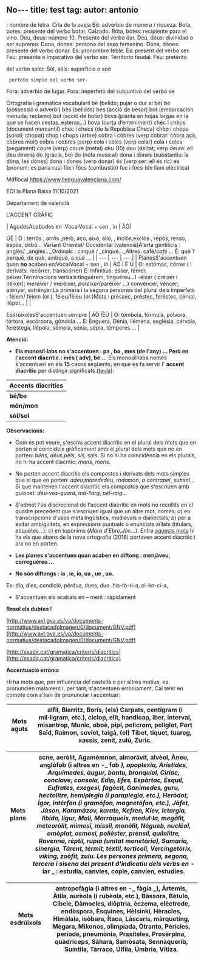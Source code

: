 No---
title: test
tag:
autor: antonio
---
: nombre de letra. Cria de la oveja	Bé: adverbio de manera / riqueza.
Bota, botes: presente del verbo botar. Calzado.	Bóta, bótes: recipiente para el vino.
Deu, deus: número 10. Presente del verbo dar.	Déu, déus: divinidad o ser supremo.
Dona, dones: persona del sexo femenino.	Dóna, dónes: presente del verbo donar.
Es: pronombre feble.	És: present del verbo ser.
Feu: presente o imperativo del verbo ser. Territorio feudal.	Féu: pretérito

 
   del verbo soler.	Sòl, sòls: superficie o sòò
   
     perfeto simple del verbo ser.
Fora: adverbio de lugar.	Fóra: imperfeto del subjuntivo del verbo se




Ortografia i gramàtica vocabularil
bè (belido; pujar o dur al bè) be (possessió o adverbi) 
bès (belidos) bes (acció de besar) 
bòt (embarcación menuda; reclamo) bot (acció de botar) 
bòva (planta en hojas largas en la que se hacen
cestas, esteras...) bova (curta d’enteniment)
chèc i chècs (document mercantil) chec i checs (de la República Checa) 
chòp i chòps (soroll; chopat) chop i chops (arbre) 
còbra i còbres (verp cobrar: còbra açò, 
còbres molt) cobra i cobres (serp) 
còla i còles (verp colar) cola i coles (pegament) 
còure (verp) coure (metal) 
dèu (10) deu (deïtat; verp deure: ell deu 
diners) 
dò (gràcia, be) do (nota musical) 
dòna i dònes (substantiu: la dòna, les dònes) dona i dones (verp donar) 
és (verp ser: ell és ric) es (pronom: es parla rus) 
fòc i fòcs (combustió) foc i focs (de llum elèctrica)
 
 
 Mdflocal
 https://www.llenguavalenciana.com/
 
 EOI la Plana Baixa 11(10/2021

Departament de valencià

L'ACCENT GRÀFIC

|
AgudesAcabades en :VocalVocal + sen , in
 | ÀÓÍ

ÚÉ | Ò : terròs , arròs ,però, açò, això, allò, , inclòs,exclòs , repòs, ressò, espòs, debò...
Variant Oriental/ Occidental (valencià)Alerta gentilicis : anglès/ _anglés..._Ordinals : cinquè / _cinqué..._Altres: cafè/_café ..._
È: què ? perquè, de què, ambquè, a què ...
 |
| --- | --- | --- |
|
PlanesS'accentuen quan **no** acaben en:VocalVocal + sen , in | ÀÒ
Í
È
Ú |
O: estómac, córrer ( i derivats: recórrer, transcórrer)
E: Infinitius: ésser, témer, péixer.Terminacions verbals:tinguérem, tinguéreu...I -éixer ( créixer i néixer); _meréixer_ / merèixer, _paréixer_/parèixer ...) convéncer, véncer; atényer, estrènyer.La primera i la segona persones del plural dels imperfets : féiem/ fèiem (or.), féieu/fèieu (or.)Mots : préssec, préstec, feréstec, cérvol, llépol... |
|

EsdrúixolesS'accentuen sempre | ÀÒ
ÍÈÚ |
O: tómbola, fórmula, pólvora, tórtora, escórpora, góndola ...
E: Énguera, Dénia, llémena, església, cérvola, feréstega, llépola, sémola, sénia, sépia, témpores ...
 |

**Atenció:**

- **Els monosíl·labs no s'accentuen : pa , bo , mes (de l'any) ... Però en l'accent diacrític.: més ( adv), bé ...** Els monosíl·labs només s'accentuen en els  **15**  casos següents, en què es fa servir l' **accent diacrític**  per distingir significats ([taula](http://esadir.cat/gramatica/criteris/diacritics#taula)):

| **Accents diacrítics** |
| --- |
| **bé/be** | **déu/deu** | **és/es** | **mà/ma** | **més/mes** |
| **món/mon** | **pèl/pel** | **què/que** | **sé/se** | **sí/si** |
| **sòl/sol** | **són/son** | **té/te** | **ús/us** | **vós/vos** |

**Observacions:**

- Com es pot veure, s'escriu accent diacrític en el plural dels mots que en porten si coincideix gràficament amb el plural dels mots que no en porten: _béns_, _déus_,_pèls_, _sís_, _sòls_. Si no hi ha coincidència en els plurals, no hi ha accent diacrític: _mans_, _mons_.

- No porten accent diacrític els compostos i derivats dels mots simples que sí que en porten: _adeu_,_marededeu_, _rodamon_, _a contrapel_, _subsol_... Sí que mantenen l'accent diacrític els compostos que s'escriuen amb guionet: _déu-vos-guard_, _mà-llarg_, _pèl-roig_...
- S'admet l'ús discrecional de l'accent diacrític en mots no recollits en el quadre precedent que s'escriuen igual que un altre mot, només: _a_) en transcripcions d'usos metalingüístics, medievals o dialiectals; _b_) per a evitar ambigüitats, en expressions puntuals o enunciats aïllats (titulars, etiquetes...); _c_) en topònims (_Móra d'Ebre_,_Jóc_...). Entre [aquests mots](https://www.uoc.edu/portal/ca/servei-linguistic/criteris/ortografia/accentuacio/accent-diacritic.html) hi ha els que abans de la nova ortografia (2016) portaven accent diacrític i ara no en porten.
- **Les planes s'accentuen quan acaben en diftong : menjàveu, correguéreu ...**
- **No són diftongs : ia , ie, io, ua , ue , uo.**

Ex: dia, dies, condició, pèrdua, dues, duo .his-tò-ri-a, ci-èn-ci-a,

- S'accentuen els acabats en – ment : ràpidament

**Resol els dubtes !**

[http://www.avl.gva.es/va/documents-normatius/destacadoImagen/0/document/GNV.pdf](http://www.avl.gva.es/va/documents-normatius/destacadoImagen/0/document/GNV.pdf)

[http://esadir.cat/gramatica/criteris/diacritics](http://esadir.cat/gramatica/criteris/diacritics)

**Accentuació errònia**

Hi ha mots que, per influència del castellà o per altres motius, es pronuncien malament i, per tant, s'accentuen erròniament. Cal tenir en compte com s'han de pronunciar i accentuar:

| **Mots aguts** | **alfil, Biarritz, Borís, (els) Carpats, centigram (i mil·ligram, etc.), ciclop, elit, handicap, iber, interval, misantrop, Munic, oboè, pipí, policrom, poliglot, Port Saïd, Raimon, soviet, taigà, (el) Tibet, tiquet, tuareg, xassís, zenit, zulú, Zuric.** |
| --- | --- |

| **Mots plans** | **acne, aeròlit, Agamèmnon, almoràvit, alvèol, Àneu, anglòfob (i altres en -**_ **fob** _**), apoplexia, Aristides, Arquimedes, àugur, bantu, bronquíol, Ciríac, conclave, consola, Èdip, Efes, Espàrtac, Èsquil, Eufrates, exegesi, fagòcit, Ganimedes, guru, hectolitre, hemiplegia (i paraplegia, etc.), Heròdot, Ígor, intèrfon (i gramòfon, magnetòfon, etc.), Jàfet, Jàson, Karamàzov, karate, Kefren, Kíev, letargia, libido, lígur, Mali, Marràqueix, medul·la, megàlit, meteoròlit, mimesi, míssil, monòlit, Nègueb, nuclèol, omòplat, osmosi, polièster, prènsil, quilolitre, Ravenna, rèptil, rupia (unitat monetària), Samaria, sinergia, Tàrent, tèrmit, tèxtil, torticoli, Vercingetòrix, víking, zoòfit, zulu. Les persones primera, segona, tercera i sisena del present d'indicatiu dels verbs en -**_ **iar** _ **: estudia, canvies, copie, canvien, estudies.** |
| --- | --- |

| **Mots esdrúixols** | **antropofàgia (i altres en -**_ **fàgia** _**), Àrtemis, Àtila, aurèola (i rubèola, etc.), Bàssora, Bètulo, Cíbele, Dàmocles, diòptria, èczema, elèctrode, endòspora, Èsquines, Hèlsinki, Hèracles, Himàlaia, isòbara, Ítaca, Làscaris, màrqueting, Mègara, Míkonos, olimpíada, Òtranto, Pèricles, període, pneumònia, Praxíteles, Prosèrpina, quàdriceps, Sàhara, Samòsata, Sennàquerib, Suíntila, Tàrraco, Úlfila, Úmbria, Vítiza.** |
| --- | --- |
 